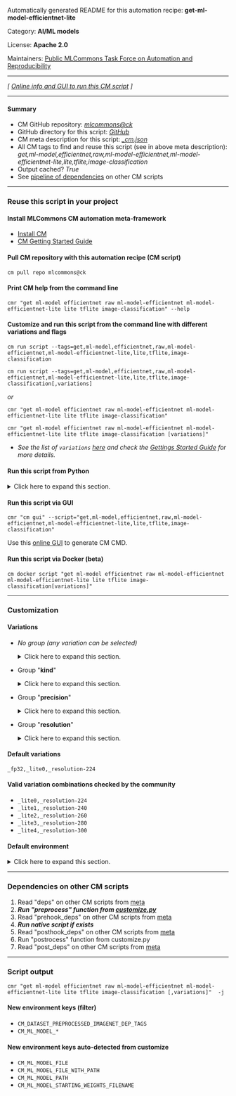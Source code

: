 Automatically generated README for this automation recipe: **get-ml-model-efficientnet-lite**

Category: **AI/ML models**

License: **Apache 2.0**

Maintainers: [Public MLCommons Task Force on Automation and Reproducibility](https://github.com/mlcommons/ck/blob/master/docs/taskforce.md)

---
*[ [Online info and GUI to run this CM script](https://access.cknowledge.org/playground/?action=scripts&name=get-ml-model-efficientnet-lite,1041f681977d4b7c) ]*

---
#### Summary

* CM GitHub repository: *[mlcommons@ck](https://github.com/mlcommons/ck/tree/dev/cm-mlops)*
* GitHub directory for this script: *[GitHub](https://github.com/mlcommons/ck/tree/dev/cm-mlops/script/get-ml-model-efficientnet-lite)*
* CM meta description for this script: *[_cm.json](_cm.json)*
* All CM tags to find and reuse this script (see in above meta description): *get,ml-model,efficientnet,raw,ml-model-efficientnet,ml-model-efficientnet-lite,lite,tflite,image-classification*
* Output cached? *True*
* See [pipeline of dependencies](#dependencies-on-other-cm-scripts) on other CM scripts


---
### Reuse this script in your project

#### Install MLCommons CM automation meta-framework

* [Install CM](https://access.cknowledge.org/playground/?action=install)
* [CM Getting Started Guide](https://github.com/mlcommons/ck/blob/master/docs/getting-started.md)

#### Pull CM repository with this automation recipe (CM script)

```cm pull repo mlcommons@ck```

#### Print CM help from the command line

````cmr "get ml-model efficientnet raw ml-model-efficientnet ml-model-efficientnet-lite lite tflite image-classification" --help````

#### Customize and run this script from the command line with different variations and flags

`cm run script --tags=get,ml-model,efficientnet,raw,ml-model-efficientnet,ml-model-efficientnet-lite,lite,tflite,image-classification`

`cm run script --tags=get,ml-model,efficientnet,raw,ml-model-efficientnet,ml-model-efficientnet-lite,lite,tflite,image-classification[,variations] `

*or*

`cmr "get ml-model efficientnet raw ml-model-efficientnet ml-model-efficientnet-lite lite tflite image-classification"`

`cmr "get ml-model efficientnet raw ml-model-efficientnet ml-model-efficientnet-lite lite tflite image-classification [variations]" `


* *See the list of `variations` [here](#variations) and check the [Gettings Started Guide](https://github.com/mlcommons/ck/blob/dev/docs/getting-started.md) for more details.*

#### Run this script from Python

<details>
<summary>Click here to expand this section.</summary>

```python

import cmind

r = cmind.access({'action':'run'
                  'automation':'script',
                  'tags':'get,ml-model,efficientnet,raw,ml-model-efficientnet,ml-model-efficientnet-lite,lite,tflite,image-classification'
                  'out':'con',
                  ...
                  (other input keys for this script)
                  ...
                 })

if r['return']>0:
    print (r['error'])

```

</details>


#### Run this script via GUI

```cmr "cm gui" --script="get,ml-model,efficientnet,raw,ml-model-efficientnet,ml-model-efficientnet-lite,lite,tflite,image-classification"```

Use this [online GUI](https://cKnowledge.org/cm-gui/?tags=get,ml-model,efficientnet,raw,ml-model-efficientnet,ml-model-efficientnet-lite,lite,tflite,image-classification) to generate CM CMD.

#### Run this script via Docker (beta)

`cm docker script "get ml-model efficientnet raw ml-model-efficientnet ml-model-efficientnet-lite lite tflite image-classification[variations]" `

___
### Customization


#### Variations

  * *No group (any variation can be selected)*
    <details>
    <summary>Click here to expand this section.</summary>

    * `_tflite`
      - Workflow:

    </details>


  * Group "**kind**"
    <details>
    <summary>Click here to expand this section.</summary>

    * **`_lite0`** (default)
      - Environment variables:
        - *CM_ML_MODEL_EFFICIENTNET_LITE_KIND*: `lite0`
      - Workflow:
    * `_lite1`
      - Environment variables:
        - *CM_ML_MODEL_EFFICIENTNET_LITE_KIND*: `lite1`
      - Workflow:
    * `_lite2`
      - Environment variables:
        - *CM_ML_MODEL_EFFICIENTNET_LITE_KIND*: `lite2`
      - Workflow:
    * `_lite3`
      - Environment variables:
        - *CM_ML_MODEL_EFFICIENTNET_LITE_KIND*: `lite3`
      - Workflow:
    * `_lite4`
      - Environment variables:
        - *CM_ML_MODEL_EFFICIENTNET_LITE_KIND*: `lite4`
      - Workflow:

    </details>


  * Group "**precision**"
    <details>
    <summary>Click here to expand this section.</summary>

    * **`_fp32`** (default)
      - Environment variables:
        - *CM_ML_MODEL_EFFICIENTNET_LITE_PRECISION*: `fp32`
        - *CM_ML_MODEL_INPUTS_DATA_TYPE*: `fp32`
        - *CM_ML_MODEL_PRECISION*: `fp32`
        - *CM_ML_MODEL_WEIGHTS_DATA_TYPE*: `fp32`
      - Workflow:
    * `_uint8`
      - Aliases: `_int8`
      - Environment variables:
        - *CM_ML_MODEL_EFFICIENTNET_LITE_PRECISION*: `int8`
        - *CM_ML_MODEL_INPUTS_DATA_TYPE*: `uint8`
        - *CM_ML_MODEL_PRECISION*: `uint8`
        - *CM_ML_MODEL_WEIGHTS_DATA_TYPE*: `uint8`
      - Workflow:

    </details>


  * Group "**resolution**"
    <details>
    <summary>Click here to expand this section.</summary>

    * **`_resolution-224`** (default)
      - Environment variables:
        - *CM_ML_MODEL_IMAGE_HEIGHT*: `224`
        - *CM_ML_MODEL_IMAGE_WIDTH*: `224`
        - *CM_ML_MODEL_MOBILENET_RESOLUTION*: `224`
        - *CM_DATASET_PREPROCESSED_IMAGENET_DEP_TAGS*: `_resolution.224`
      - Workflow:
    * `_resolution-240`
      - Environment variables:
        - *CM_ML_MODEL_IMAGE_HEIGHT*: `240`
        - *CM_ML_MODEL_IMAGE_WIDTH*: `240`
        - *CM_ML_MODEL_MOBILENET_RESOLUTION*: `240`
        - *CM_DATASET_PREPROCESSED_IMAGENET_DEP_TAGS*: `_resolution.240`
      - Workflow:
    * `_resolution-260`
      - Environment variables:
        - *CM_ML_MODEL_IMAGE_HEIGHT*: `260`
        - *CM_ML_MODEL_IMAGE_WIDTH*: `260`
        - *CM_ML_MODEL_MOBILENET_RESOLUTION*: `260`
        - *CM_DATASET_PREPROCESSED_IMAGENET_DEP_TAGS*: `_resolution.260`
      - Workflow:
    * `_resolution-280`
      - Environment variables:
        - *CM_ML_MODEL_IMAGE_HEIGHT*: `280`
        - *CM_ML_MODEL_IMAGE_WIDTH*: `280`
        - *CM_ML_MODEL_MOBILENET_RESOLUTION*: `280`
        - *CM_DATASET_PREPROCESSED_IMAGENET_DEP_TAGS*: `_resolution.280`
      - Workflow:
    * `_resolution-300`
      - Environment variables:
        - *CM_ML_MODEL_IMAGE_HEIGHT*: `300`
        - *CM_ML_MODEL_IMAGE_WIDTH*: `300`
        - *CM_ML_MODEL_MOBILENET_RESOLUTION*: `300`
        - *CM_DATASET_PREPROCESSED_IMAGENET_DEP_TAGS*: `_resolution.300`
      - Workflow:

    </details>


#### Default variations

`_fp32,_lite0,_resolution-224`

#### Valid variation combinations checked by the community



* `_lite0,_resolution-224`
* `_lite1,_resolution-240`
* `_lite2,_resolution-260`
* `_lite3,_resolution-280`
* `_lite4,_resolution-300`
#### Default environment

<details>
<summary>Click here to expand this section.</summary>

These keys can be updated via `--env.KEY=VALUE` or `env` dictionary in `@input.json` or using script flags.

* CM_ML_MODEL_INPUTS_DATA_TYPE: `fp32`
* CM_ML_MODEL_PRECISION: `fp32`
* CM_ML_MODEL_WEIGHTS_DATA_TYPE: `fp32`

</details>

___
### Dependencies on other CM scripts


  1. Read "deps" on other CM scripts from [meta](https://github.com/mlcommons/ck/tree/dev/cm-mlops/script/get-ml-model-efficientnet-lite/_cm.json)
  1. ***Run "preprocess" function from [customize.py](https://github.com/mlcommons/ck/tree/dev/cm-mlops/script/get-ml-model-efficientnet-lite/customize.py)***
  1. Read "prehook_deps" on other CM scripts from [meta](https://github.com/mlcommons/ck/tree/dev/cm-mlops/script/get-ml-model-efficientnet-lite/_cm.json)
  1. ***Run native script if exists***
  1. Read "posthook_deps" on other CM scripts from [meta](https://github.com/mlcommons/ck/tree/dev/cm-mlops/script/get-ml-model-efficientnet-lite/_cm.json)
  1. Run "postrocess" function from customize.py
  1. Read "post_deps" on other CM scripts from [meta](https://github.com/mlcommons/ck/tree/dev/cm-mlops/script/get-ml-model-efficientnet-lite/_cm.json)

___
### Script output
`cmr "get ml-model efficientnet raw ml-model-efficientnet ml-model-efficientnet-lite lite tflite image-classification [,variations]"  -j`
#### New environment keys (filter)

* `CM_DATASET_PREPROCESSED_IMAGENET_DEP_TAGS`
* `CM_ML_MODEL_*`
#### New environment keys auto-detected from customize

* `CM_ML_MODEL_FILE`
* `CM_ML_MODEL_FILE_WITH_PATH`
* `CM_ML_MODEL_PATH`
* `CM_ML_MODEL_STARTING_WEIGHTS_FILENAME`